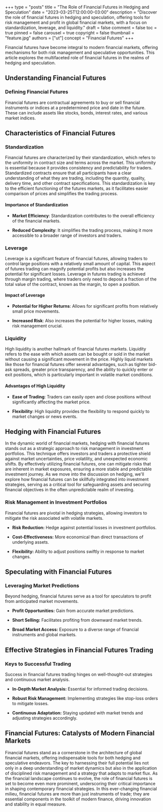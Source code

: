 +++
type = "posts"
title = "The Role of Financial Futures in Hedging and Speculation"
date = "2023-03-25T12:00:00-03:00"
description = "Discover the role of financial futures in hedging and speculation, offering tools for risk management and profit in global financial markets, with a focus on standardization, leverage, and liquidity." 
draft = false
comment = false
toc = true
pinned = false
carousel = true
copyright = false
thumbnail = "feature.jpg"
authors = ["ut"]
concept = "Financial Futures"
+++

Financial futures have become integral to modern financial markets,
offering mechanisms for both risk management and speculative
opportunities. This article explores the multifaceted role of financial
futures in the realms of hedging and speculation.

## Understanding Financial Futures

### Defining Financial Futures

Financial futures are contractual agreements to buy or sell financial
instruments or indices at a predetermined price and date in the future.
These can include assets like stocks, bonds, interest rates, and various
market indices.

## Characteristics of Financial Futures

### Standardization

Financial futures are characterized by their standardization, which
refers to the uniformity in contract size and terms across the market.
This uniformity is essential because it provides consistency and
predictability for traders. Standardized contracts ensure that all
participants have a clear understanding of what they are trading,
including the quantity, quality, delivery time, and other contract
specifications. This standardization is key to the efficient functioning
of the futures markets, as it facilitates easier comparison of prices
and simplifies the trading process.

#### Importance of Standardization

-   **Market Efficiency**: Standardization contributes to the overall
    efficiency of the financial markets.

-   **Reduced Complexity**: It simplifies the trading process, making it
    more accessible to a broader range of investors and traders.

### Leverage

Leverage is a significant feature of financial futures, allowing traders
to control large positions with a relatively small amount of capital.
This aspect of futures trading can magnify potential profits but also
increases the potential for significant losses. Leverage in futures
trading is achieved through margin trading, where traders only need to
deposit a fraction of the total value of the contract, known as the
margin, to open a position.

#### Impact of Leverage

-   **Potential for Higher Returns**: Allows for significant profits
    from relatively small price movements.

-   **Increased Risk**: Also increases the potential for higher losses,
    making risk management crucial.

### Liquidity

High liquidity is another hallmark of financial futures markets.
Liquidity refers to the ease with which assets can be bought or sold in
the market without causing a significant movement in the price. Highly
liquid markets like those for financial futures offer several
advantages, such as tighter bid-ask spreads, greater price transparency,
and the ability to quickly enter or exit positions, which is
particularly important in volatile market conditions.

#### Advantages of High Liquidity

-   **Ease of Trading**: Traders can easily open and close positions
    without significantly affecting the market price.

-   **Flexibility**: High liquidity provides the flexibility to respond
    quickly to market changes or news events.

## Hedging with Financial Futures

In the dynamic world of financial markets, hedging with financial
futures stands out as a strategic approach to risk management in
investment portfolios. This technique offers investors and traders a
protective shield against market uncertainties, price volatility, and
unexpected economic shifts. By effectively utilizing financial futures,
one can mitigate risks that are inherent in market exposures, ensuring a
more stable and predictable investment journey. As we move into the
discussion on hedging, we'll explore how financial futures can be
skillfully integrated into investment strategies, serving as a critical
tool for safeguarding assets and securing financial objectives in the
often unpredictable realm of investing.

### Risk Management in Investment Portfolios

Financial futures are pivotal in hedging strategies, allowing investors
to mitigate the risk associated with volatile markets.

-   **Risk Reduction:** Hedge against potential losses in investment
    portfolios.

-   **Cost-Effectiveness:** More economical than direct transactions of
    underlying assets.

-   **Flexibility:** Ability to adjust positions swiftly in response to
    market changes.

## Speculating with Financial Futures

### Leveraging Market Predictions

Beyond hedging, financial futures serve as a tool for speculators to
profit from anticipated market movements.

-   **Profit Opportunities:** Gain from accurate market predictions.

-   **Short Selling:** Facilitates profiting from downward market
    trends.

-   **Broad Market Access:** Exposure to a diverse range of financial
    instruments and global markets.

## Effective Strategies in Financial Futures Trading

### Keys to Successful Trading

Success in financial futures trading hinges on well-thought-out
strategies and continuous market analysis.

-   **In-Depth Market Analysis:** Essential for informed trading
    decisions.

-   **Robust Risk Management:** Implementing strategies like stop-loss
    orders to mitigate losses.

-   **Continuous Adaptation:** Staying updated with market trends and
    adjusting strategies accordingly.

## Financial Futures: Catalysts of Modern Financial Markets

Financial futures stand as a cornerstone in the architecture of global
financial markets, offering indispensable tools for both hedging and
speculative endeavors. The key to harnessing their full potential lies
not only in a deep understanding of market dynamics but also in the
application of disciplined risk management and a strategy that adapts to
market flux. As the financial landscape continues to evolve, the role of
financial futures is set to become even more prominent, underscoring
their critical importance in shaping contemporary financial strategies.
In this ever-changing financial milieu, financial futures are more than
just instruments of trade; they are essential components in the toolkit
of modern finance, driving innovation and stability in equal measure.

